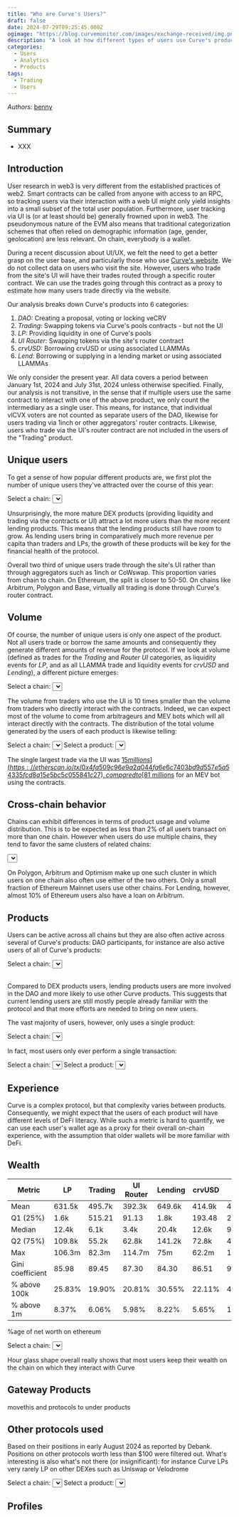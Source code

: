 ```yaml
---
title: "Who are Curve's Users?"
draft: false
date: 2024-07-29T09:25:45.000Z
ogimage: "https://blog.curvemonitor.com/images/exchange-received/img.png"
description: "A look at how different types of users use Curve's products"
categories:
  - Users
  - Analytics
  - Products
tags:
  - Trading
  - Users
---
```


_Authors:_ [benny](https://warpcast.com/bennylada)

<script src="../../js/curve-users/chainlist.js"></script>
<script src="https://cdn.jsdelivr.net/npm/apexcharts"></script>
<script src="https://cdn.jsdelivr.net/npm/chart.js"></script>

## Summary

- XXX

## Introduction


User research in web3 is very different from the established practices of web2.
Smart contracts can be called from anyone with access to an RPC, so tracking users via their interaction with a web UI might only yield insights into a small subset of the total user population.
Furthermore, user tracking via UI is (or at least should be) generally frowned upon in web3.
The pseudonymous nature of the EVM also means that traditional categorization schemes that often relied on demographic information (age, gender, geolocation) are less relevant. 
On chain, everybody is a wallet.

During a recent discussion about UI/UX, we felt the need to get a better grasp on the user base, and particularly those who use [Curve's website](https://curve.fi/).
We do not collect data on users who visit the site. 
However, users who trade from the site's UI will have their trades routed through a specific router contract. 
We can use the trades going through this contract as a proxy to estimate how many users trade directly via the website.

Our analysis breaks down Curve's products into 6 categories:
1. _DAO:_ Creating a proposal, voting or locking veCRV
2. _Trading:_ Swapping tokens via Curve's pools contracts - but not the UI
3. _LP:_ Providing liquidity in one of Curve's pools
4. _UI Router:_ Swapping tokens via the site's router contract
5. _crvUSD:_ Borrowing crvUSD or using associated LLAMMAs
6. _Lend:_ Borrowing or supplying in a lending market or using associated LLAMMAs

We only consider the present year. All data covers a period between January 1st, 2024 and July 31st, 2024 unless otherwise specified.
Finally, our analysis is not transitive, in the sense that if multiple users use the same contract to interact with one of the above product, we only count the intermediary as a single user. 
This means, for instance, that individual vlCVX voters are not counted as separate users of the DAO, likewise for users trading via 1inch or other aggregators' router contracts.
Likewise, users who trade via the UI's router contract are not included in the users of the "Trading" product.

## Unique users

To get a sense of how popular different products are, we first plot the number of unique users they've attracted over the course of this year:

<script src="../../js/curve-users/uniqueusers.js"></script>
<div>
  <span>Select a chain: </span>
  <select id="chainSelectUsers"></select>
</div>

<canvas id="userChart"></canvas>

Unsurprisingly, the more mature DEX products (providing liquidity and trading via the contracts or UI) attract a lot more users than the more recent lending products.
This means that the lending products still have room to grow.
As lending users bring in comparatively much more revenue per capita than traders and LPs, the growth of these products will be key for the financial health of the protocol.

Overall two third of unique users trade through the site's UI rather than through aggregators such as 1inch or CoWswap. 
This proportion varies from chain to chain. 
On Ethereum, the split is closer to 50-50. On chains like Arbitrum, Polygon and Base, virtually all trading is done through Curve's router contract.


## Volume

Of course, the number of unique users is only one aspect of the product.
Not all users trade or borrow the same amounts and consequently they generate different amounts of revenue for the protocol.
If we look at volume (defined as trades for the _Trading_ and _Router UI_ categories, as liquidity events for _LP_, and as all LLAMMA trade and liquidity events for _crvUSD_ and _Lending_), a different picture emerges:

<script src="../../js/curve-users/volume.js"></script>
<div>
  <span>Select a chain: </span>
  <select id="chainSelectUsersVolume"></select>
</div>

<canvas id="userVolumeChart"></canvas>

The volume from traders who use the UI is 10 times smaller than the volume from traders who directly interact with the contracts.
Indeed, we can expect most of the volume to come from arbitrageurs and MEV bots which will all interact directly with the contracts.
The distribution of the total volume generated by the users of each product is likewise telling:

<script src="../../js/curve-users/volhist.js"></script>
<span>Select a chain: </span>
<select id="chainSelectHistogram"></select>
<span>Select a product: </span>
<select id="productSelectHistogram"></select>
<canvas id="histogramChart"></canvas>

The single largest trade via the UI was [$15 millions](https://etherscan.io/tx/0x4fa509c96e9a2a044fa6e6c7403bd9d557e5a54335fcd8a15e5bc5c055841c27), compared to [$81 millions](https://etherscan.io/tx/0x4dab46397f77317ecce7597eda11da90138677653af2c5e11d75e8b9d0674a93) for an MEV bot using the contracts.


## Cross-chain behavior

Chains can exhibit differences in terms of product usage and volume distribution.
This is to be expected as less than 2% of all users transact on more than one chain.
However when users do use multiple chains, they tend to favor the same clusters of related chains:

<script src="../../js/curve-users/producthmp.js"></script>
<select id="productSelectHeatmap"></select>
<div id="productHeatmapChart"></div>

On Polygon, Arbitrum and Optimism make up one such cluster in which users on one chain also often use either of the two others.
Only a small fraction of Ethereum Mainnet users use other chains. 
For Lending, however, almost 10% of Ethereum users also have a loan on Arbitrum.


## Products

Users can be active across all chains but they are also often active across several of Curve's products:
DAO participants, for instance are also active users of all of Curve's products:

<script src="../../js/curve-users/heatmap.js"></script>
<div>
  <span>Select a chain: </span><select id="chainSelectHeatmap"></select>
</div>
<br>
<div id="heatmapChart"></div>

Compared to DEX products users, lending products users are more involved in the DAO and more likely to use other Curve products.
This suggests that current lending users are still mostly people already familiar with the protocol and that more efforts are needed to bring on new users.

The vast majority of users, however, only uses a single product:

<script src="../../js/curve-users/productuse.js"></script>
<div>
<span>Select a chain: </span> <select id="chainSelectUsersCount"></select>
</div>
<canvas id="userCountChart"></canvas>

In fact, most users only ever perform a single transaction:

<script src="../../js/curve-users/txhist.js"></script>
<div>
    <span>Select a chain: </span><select id="chainSelectTransactionHistogram"></select>
    <span>Select a product: </span><select id="productSelectTransactionHistogram"></select>
</div>
<canvas id="transactionHistogramChart"></canvas>

## Experience

Curve is a complex protocol, but that complexity varies between products.
Consequently, we might expect that the users of each product will have different levels of DeFi literacy. 
While such a metric is hard to quantify, we can use each user's wallet age as a proxy for their overall on-chain experience, with the assumption that older wallets will be more familiar with DeFi.

<script src="https://unpkg.com/@sgratzl/chartjs-chart-boxplot@3"></script>
<script src="../../js/curve-users/violin.js"></script>
<canvas id="violinChart"></canvas>


## Wealth

<script src="../../js/curve-users/wealthviolin.js"></script>
<canvas id="wealthViolinChart"></canvas>


| Metric           | LP | Trading | UI Router | Lending | crvUSD | DAO |
|------------------|----|---------|-----------|---------|---------|----|
| Mean             | 631.5k | 495.7k | 392.3k | 649.6k | 414.9k | 4.1m |
| Q1 (25%)         | 1.6k | 515.21 | 91.13 | 1.8k | 193.48 | 22.4k |
| Median           | 12.4k | 6.1k | 3.4k | 20.4k | 12.6k | 98.1k |
| Q2 (75%)         | 109.8k | 55.2k | 62.8k | 141.2k | 72.8k | 482.8k |
| Max              | 106.3m | 82.3m | 114.7m | 75m | 62.2m | 1.1b |
| Gini coefficient | 85.98 | 89.45 | 87.30 | 84.30 | 86.51 | 91.67 |
| % above 100k     | 25.83% | 19.90% | 20.81% | 30.55% | 22.11% | 49.16% |
| % above 1m       | 8.37% | 6.06% | 5.98% | 8.22% | 5.65% | 17.27% |

%age of net worth on ethereum

<script src="../../js/curve-users/ethworthviolin.js"></script>
<div>
    <span>Select a chain: </span><select id="ethWorthChainSelector"></select>
</div>
<canvas id="ethWorthViolinChart"></canvas>

Hour glass shape overall really shows that most users keep their wealth on the chain on which they interact with Curve

## Gateway Products

movethis and protocols to under products

## Other protocols used

Based on their positions in early August 2024 as reported by Debank. Positions on other protocols worth less than $100 were filtered out.
What's interesting is also what's not there (or insignificant): for instance Curve LPs very rarely LP on other DEXes such as Uniswap or Velodrome

<script src="../../js/curve-users/protoverlap.js"></script>
<div>
    <span>Select a chain: </span><select id="chainSelectOverlap"></select>
<span>Select a product: </span><select id="productSelectOverlap"></select>
</div>
<canvas id="overlapBarChart" style="height: 200px;"></canvas>

## Profiles